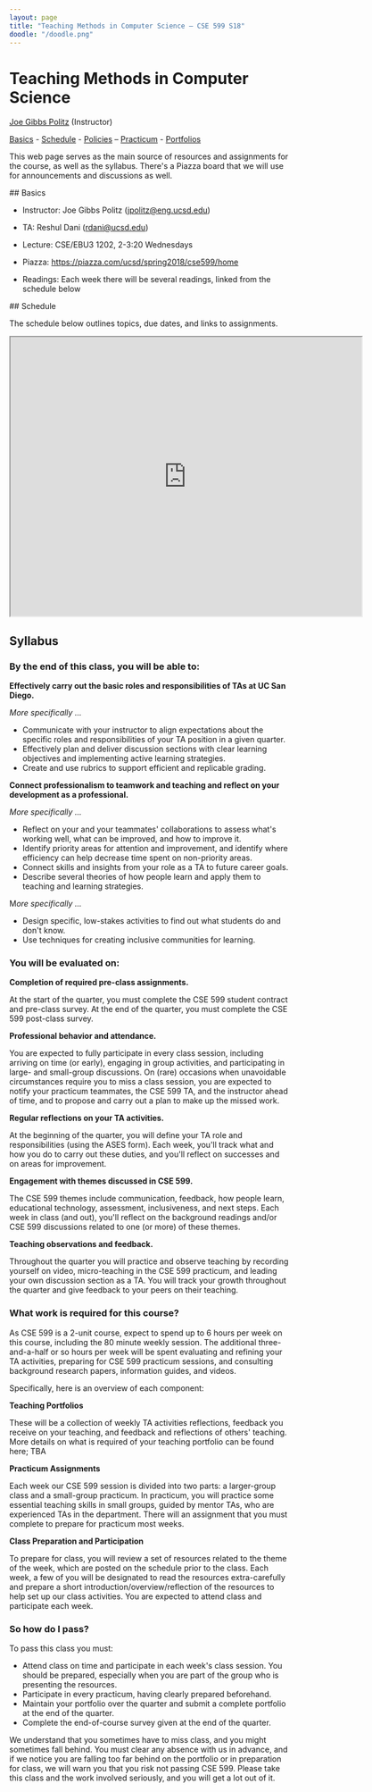 ```yaml
---
layout: page
title: "Teaching Methods in Computer Science – CSE 599 S18"
doodle: "/doodle.png"
---
```


# Teaching Methods in Computer Science

<p>
<a href="https://jpolitz.github.io">Joe Gibbs Politz</a> (Instructor)
</p>

<p>
<a href="#basics">Basics</a> -
<a href="#schedule">Schedule</a> -
<a href="#policies">Policies</a> –
<a href="/practicum/">Practicum</a> -
<a href="/portfolios/">Portfolios</a>
</p>



This web page serves as the main source of resources and assignments for the
course, as well as the syllabus. There's a Piazza board that we will use for
announcements and discussions as well.

<a id="basics">
## Basics

- Instructor: Joe Gibbs Politz (jpolitz@eng.ucsd.edu)
- TA: Reshul Dani (rdani@ucsd.edu)

- Lecture: CSE/EBU3 1202, 2-3:20 Wednesdays

- Piazza: <a href="https://piazza.com/ucsd/spring2018/cse599/home">https://piazza.com/ucsd/spring2018/cse599/home</a>
- Readings: Each week there will be several readings, linked from the schedule below

<a id="schedule">
## Schedule

The schedule below outlines topics, due dates, and links to assignments.

<iframe width="125%" height="500px" src="https://docs.google.com/spreadsheets/d/e/2PACX-1vSn53Ub3FAvEmXbGMISnaiyukdqJNOsMVjEZqP0JvtILf3P7RrLd5BIEKGFX-61PTq2O6Mr2BvANC62/pubhtml?widget=true&amp;headers=false"></iframe>

## Syllabus

### By the end of this class, you will be able to:

**Effectively carry out the basic roles and responsibilities of TAs at UC San Diego.**

*More specifically ...*

- Communicate with your instructor to align expectations about the specific roles and responsibilities of your TA position in a given quarter.
- Effectively plan and deliver discussion sections with clear learning objectives and implementing active learning strategies.
- Create and use rubrics to support efficient and replicable grading.

**Connect professionalism to teamwork and teaching and reflect on your development as a professional.**

*More specifically ...*

- Reflect on your and your teammates' collaborations to assess what's working well, what can be improved, and how to improve it.
- Identify priority areas for attention and improvement, and identify where efficiency can help decrease time spent on non-priority areas.
- Connect skills and insights from your role as a TA to future career goals.
- Describe several theories of how people learn and apply them to teaching and learning strategies. 

M*ore specifically ...*

- Design specific, low-stakes activities to find out what students do and don't know.
- Use techniques for creating inclusive communities for learning.


### You will be evaluated on:

**Completion of required pre-class assignments.**

At the start of the quarter, you must complete the CSE 599 student contract and pre-class survey. At the end of the quarter, you must complete the CSE 599 post-class survey.

**Professional behavior and attendance.**

You are expected to fully participate in every class session, including
arriving on time (or early), engaging in group activities, and participating in
large- and small-group discussions. On (rare) occasions when unavoidable
circumstances require you to miss a class session, you are expected to notify
your practicum teammates, the CSE 599 TA, and the instructor ahead of time, and
to propose and carry out a plan to make up the missed work.

**Regular reflections on your TA activities.**

At the beginning of the quarter, you will define your TA role and
responsibilities (using the ASES form). Each week, you'll track what and how
you do to carry out these duties, and you'll reflect on successes and on areas
for improvement.

**Engagement with themes discussed in CSE 599.**

The CSE 599 themes include communication, feedback, how people learn,
educational technology, assessment, inclusiveness, and next steps. Each week in
class (and out), you'll reflect on the background readings and/or CSE 599
discussions related to one (or more) of these themes. 

**Teaching observations and feedback.**

Throughout the quarter you will practice and observe teaching by recording
yourself on video, micro-teaching in the CSE 599 practicum, and leading your
own discussion section as a TA. You will track your growth throughout the
quarter and give feedback to your peers on their teaching. 

### What work is required for this course?

As CSE 599 is a 2-unit course, expect to spend up to 6 hours per week on this
course, including the 80 minute weekly session. The additional three-and-a-half
or so hours per week will be spent evaluating and refining your TA activities,
preparing for CSE 599 practicum sessions, and consulting background research
papers, information guides, and videos.

Specifically, here is an overview of each component:

**Teaching Portfolios**

These will be a collection of weekly TA activities reflections, feedback you
receive on your teaching, and feedback and reflections of others' teaching.
More details on what is required of your teaching portfolio can be found here;
TBA

**Practicum Assignments**

Each week our CSE 599 session is divided into two parts: a larger-group class
and a small-group practicum.   In practicum, you will practice some essential
teaching skills in small groups, guided by mentor TAs, who are experienced TAs
in the department.   There will an assignment that you must complete to prepare
for practicum most weeks.

**Class Preparation and Participation**

To prepare for class, you will review a set of resources related to the theme
of the week, which are posted on the schedule prior to the class.  Each week, a
few of you will be designated to read the resources extra-carefully and prepare
a short introduction/overview/reflection of the resources to help set up our
class activities.  You are expected to attend class and participate each week.

### So how do I pass?

To pass this class you must:

- Attend class on time and participate in each week's class session.   You should be prepared, especially when you are part of the group who is presenting the resources.  
- Participate in every practicum, having clearly prepared beforehand.
- Maintain your portfolio over the quarter and submit a complete portfolio at the end of the quarter.
- Complete the end-of-course survey given at the end of the quarter.

We understand that you sometimes have to miss class, and you might sometimes
fall behind.  You must clear any absence with us in advance, and if we notice
you are falling too far behind on the portfolio or in preparation for class, we
will warn you that you risk not passing CSE 599.  Please take this class and
the work involved seriously, and you will get a lot out of it.

